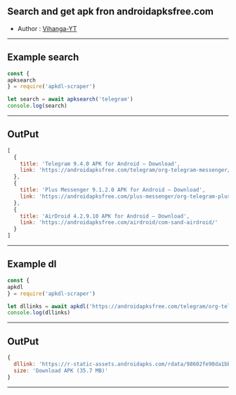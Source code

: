 ## Search and get apk fron androidapksfree.com

- Author : [Vihanga-YT](https://github.com/vihangayt0)

***

## Example search
```js
const { 
apksearch
} = require('apkdl-scraper')

let search = await apksearch('telegram')
console.log(search)
```
***
## OutPut
```js
[
  {
    title: 'Telegram 9.4.0 APK for Android – Download',
    link: 'https://androidapksfree.com/telegram/org-telegram-messenger/'
  },
  {
    title: 'Plus Messenger 9.1.2.0 APK for Android – Download',
    link: 'https://androidapksfree.com/plus-messenger/org-telegram-plus/'
  },
  {
    title: 'AirDroid 4.2.9.10 APK for Android – Download',
    link: 'https://androidapksfree.com/airdroid/com-sand-airdroid/'
  }
]
```
***

## Example dl
```js
const { 
apkdl
} = require('apkdl-scraper')

let dllinks = await apkdl('https://androidapksfree.com/telegram/org-telegram-messenger/')
console.log(dllinks)
```
***
## OutPut
```js
{
  dllink: 'https://r-static-assets.androidapks.com/rdata/98602fe90da1bbc50809d99f970f9850/org.telegram.messenger_v9.4.0-30981_Android-4.4.apk',
  size: 'Download APK (35.7 MB)'
}
```
***
